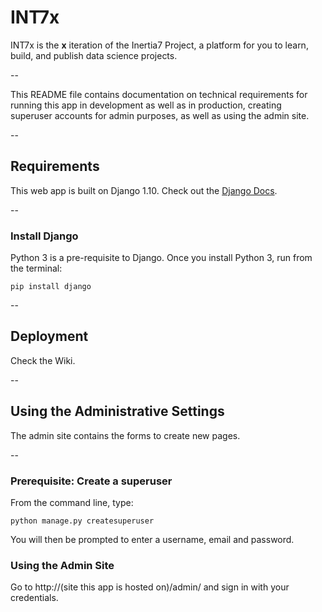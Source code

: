 # INT7x

INT7x is the **x** iteration of the Inertia7 Project, a platform for you to learn, build, and publish data science projects.

--

This README file contains documentation on technical requirements for running this app in development as well as in production, creating superuser accounts for admin purposes, as well as using the admin site.

--

## Requirements

This web app is built on Django 1.10. Check out the [Django Docs](https://docs.djangoproject.com/en/1.10/releases/1.10.1/).

--

### Install Django

Python 3 is a pre-requisite to Django. Once you install Python 3, run from the terminal:

    pip install django

--

## Deployment

Check the Wiki.

--

## Using the Administrative Settings

The admin site contains the forms to create new pages.

--

### Prerequisite: Create a superuser

From the command line, type:

    python manage.py createsuperuser

You will then be prompted to enter a username, email and password.

### Using the Admin Site
Go to http://(site this app is hosted on)/admin/ and sign in with your credentials.
